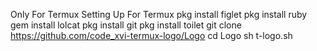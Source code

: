 Only For Termux
Setting Up For Termux
pkg install figlet
pkg install ruby
gem install lolcat
pkg install git
pkg install toilet
git clone https://github.com/code_xvi-termux-logo/Logo
cd Logo
sh t-logo.sh
